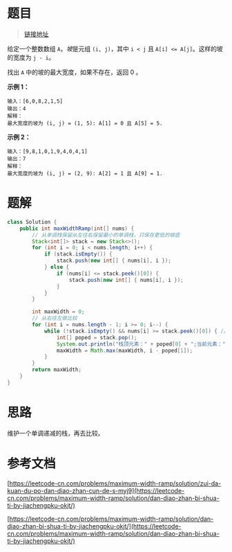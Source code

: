 # 题目

> [链接地址](https://leetcode-cn.com/problems/maximum-width-ramp/)
>

给定一个整数数组 `A`，*坡*是元组 `(i, j)`，其中  `i < j` 且 `A[i] <= A[j]`。这样的坡的宽度为 `j - i`。

找出 `A` 中的坡的最大宽度，如果不存在，返回 0 。

**示例 1：**

```
输入：[6,0,8,2,1,5]
输出：4
解释：
最大宽度的坡为 (i, j) = (1, 5): A[1] = 0 且 A[5] = 5.
```

**示例 2：**

```
输入：[9,8,1,0,1,9,4,0,4,1]
输出：7
解释：
最大宽度的坡为 (i, j) = (2, 9): A[2] = 1 且 A[9] = 1.
```

# 题解

```java
class Solution {
    public int maxWidthRamp(int[] nums) {
        // 从单调栈保留从左往右保留最小的单调栈，只保存更低的坡底
        Stack<int[]> stack = new Stack<>();
        for (int i = 0; i < nums.length; i++) {
            if (stack.isEmpty()) {
                stack.push(new int[] { nums[i], i });
            } else {
                if (nums[i] <= stack.peek()[0]) {
                    stack.push(new int[] { nums[i], i });
                }
            }
        }

        int maxWidth = 0;
        // 从右往左做比较
        for (int i = nums.length - 1; i >= 0; i--) {
            while (!stack.isEmpty() && nums[i] >= stack.peek()[0]) { // 当前坡底所能形成的最大坡度,当前元素还可以继续与栈中的更远的元素比较大小
                int[] poped = stack.pop();
                System.out.println("栈顶元素：" + poped[0] + ";当前元素：" + nums[i] + ",当前距离：" + (i - poped[1]));
                maxWidth = Math.max(maxWidth, i - poped[1]);
            }
        }
        return maxWidth;
    }
}
```

# 思路

维护一个单调递减的栈，再去比较。

# 参考文档

[https://leetcode-cn.com/problems/maximum-width-ramp/solution/zui-da-kuan-du-po-dan-diao-zhan-cun-de-s-myj9](https://leetcode-cn.com/problems/maximum-width-ramp/solution/dan-diao-zhan-bi-shua-ti-by-jiachengpku-okjt/)

[https://leetcode-cn.com/problems/maximum-width-ramp/solution/dan-diao-zhan-bi-shua-ti-by-jiachengpku-okjt/](https://leetcode-cn.com/problems/maximum-width-ramp/solution/dan-diao-zhan-bi-shua-ti-by-jiachengpku-okjt/)